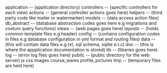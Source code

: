 application -- (application directory)
	controllers -- (specific controllers for each view)
		actions -- (general controller actions goes here)
	helpers -- (third party code like mailer or watermarker)
	models -- (data access action files)
		db_abstract -- (database abstraction codes goes here e.g migrations and costum query functions)
	views -- (web pages goes here)
		layouts -- (holds common template files e.g header)
config -- (contains configuration codes in files e.g database configuration in yml format and routing files)
data -- (this will contain data files e.g txt, sql schema, sqlite e.t.c)
doc -- (this is where the appplication documentation is stored)
lib -- (libaries goes here)
log -- (error log files goes here)
public -- (public directory for the web server)
	js
	css
	images
	course_wares
	profile_pictures
tmp -- (temporary files are held here)